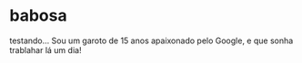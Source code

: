 # babosa
testando...
Sou um garoto de 15 anos apaixonado pelo Google, e que sonha trablahar lá um dia!
